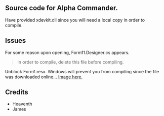## Source code for Alpha Commander.
Have provided xdevkit.dll since you will need a local copy in order to compile.

## Issues
For some reason upon opening, Form11.Designer.cs appears. 
> In order to compile, delete this file before compiling.

Unblock Form1.resx. Windows will prevent you from compiling since the file was downloaded online...
[Image here.](https://imgur.com/a/pjemyP5)


## Credits
- Heaventh
- James
